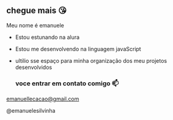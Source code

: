 ## chegue mais 😘

Meu nome é emanuele 

- Estou estunando na alura
- Estou me desenvolvendo na linguagem javaScript
- ultilio sse espaço para minha organização dos meu projetos desenvolvidos

  ### voce entrar em contato comigo 📫

emanuellecacao@gmail.com

@emanuelesilvinha

